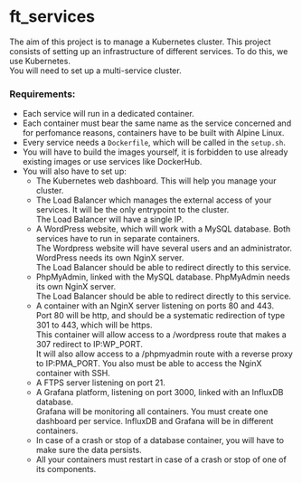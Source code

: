 # ft_services
The aim of this project is to manage a Kubernetes cluster.
This project consists of setting up an infrastructure of different services. To do this, we use Kubernetes.  
You will need to set up a multi-service cluster.

### Requirements:
- Each service will run in a dedicated container.
- Each container must bear the same name as the service concerned and for perfomance reasons, containers have to be built with Alpine Linux.  
- Every service needs a `Dockerfile`, which will be called in the `setup.sh`.
- You will have to build the images yourself, it is forbidden to use already existing images or use services like DockerHub.
- You will also have to set up:
  - The Kubernetes web dashboard. This will help you manage your cluster.  
  - The Load Balancer which manages the external access of your services. It will be the only entrypoint to the cluster.  
    The Load Balancer will have a single IP.
  - A WordPress website, which will work with a MySQL database. Both services have to run in separate containers.  
    The Wordpress website will have several users and an administrator. WordPress needs its own NginX server.  
    The Load Balancer should be able to redirect directly to this service.  
  - PhpMyAdmin, linked with the MySQL database. PhpMyAdmin needs its own NginX server.  
    The Load Balancer should be able to redirect directly to this service.  
  - A container with an NginX server listening on ports 80 and 443.  
    Port 80 will be http, and should be a systematic redirection of type 301 to 443, which will be https.  
    This container will allow access to a /wordpress route that makes a 307 redirect to IP:WP_PORT.  
    It will also allow access to a /phpmyadmin route with a reverse proxy to IP:PMA_PORT.
    You also must be able to access the NginX container with SSH.
  - A FTPS server listening on port 21.
  - A Grafana platform, listening on port 3000, linked with an InfluxDB database.  
    Grafana will be monitoring all containers. You must create one dashboard per service. InfluxDB and Grafana will be in different containers.
  - In case of a crash or stop of a database container, you will have to make sure the data persists.
  - All your containers must restart in case of a crash or stop of one of its components.
